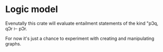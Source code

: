 # Logic model
Evenutally this crate will evaluate entailment statements of the kind "pↃq, qↃr ⊢ pↃr. 

For now it's just a chance to experiment with creating and manipulating graphs.
